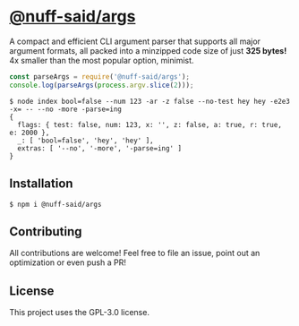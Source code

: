 # [@nuff-said/args][repo-npm]

A compact and efficient CLI argument parser that supports all major argument
formats, all packed into a minzipped code size of just **325 bytes!** 4x smaller
than the most popular option, minimist.

```javascript
const parseArgs = require('@nuff-said/args');
console.log(parseArgs(process.argv.slice(2)));
```

```shell
$ node index bool=false --num 123 -ar -z false --no-test hey hey -e2e3 -x= -- --no -more -parse=ing
{
  flags: { test: false, num: 123, x: '', z: false, a: true, r: true, e: 2000 },
  _: [ 'bool=false', 'hey', 'hey' ],
  extras: [ '--no', '-more', '-parse=ing' ]
}
```

## Installation

```shell
$ npm i @nuff-said/args
```

## Contributing

All contributions are welcome! Feel free to file an issue, point out an
optimization or even push a PR!

## License

This project uses the GPL-3.0 license.

[repo-npm]: https://npm.im/@nuff-said/args
